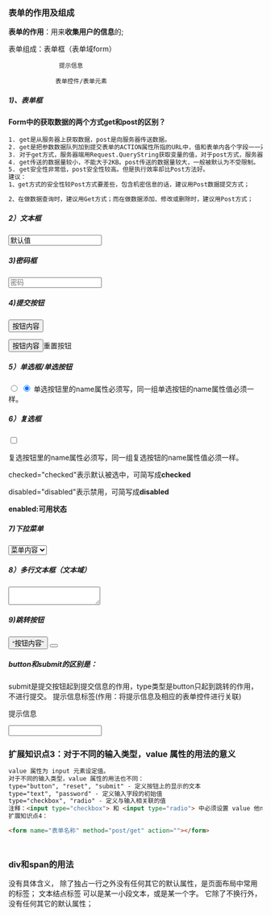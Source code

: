 ### 表单的作用及组成

**表单的作用**：用来**收集用户的信息**的;

表单组成：表单框（表单域form）

```
              提示信息

             表单控件/表单元素
```

##### 1)、表单框

<form name="表单名称（英文字母开头的）" method（提交方式）="post/get" action="表单提交的地址"></form>

#### Form中的获取数据的两个方式get和post的区别？

```html
1. get是从服务器上获取数据，post是向服务器传送数据。
2. get是把参数数据队列加到提交表单的ACTION属性所指的URL中，值和表单内各个字段一一对应，在URL中可以看到。post是通过HTTP post机制，将表单内各个字段与其内容放置在HTML HEADER内一起传送到ACTION属性所指的URL地址。用户看不到这个过程。
3. 对于get方式，服务器端用Request.QueryString获取变量的值，对于post方式，服务器端用Request.Form获取提交的数据。
4. get传送的数据量较小，不能大于2KB。post传送的数据量较大，一般被默认为不受限制。
5. get安全性非常低，post安全性较高。但是执行效率却比Post方法好。
建议：
1、get方式的安全性较Post方式要差些，包含机密信息的话，建议用Post数据提交方式；

2、在做数据查询时，建议用Get方式；而在做数据添加、修改或删除时，建议用Post方式；
```

##### 2）文本框

<input type="text" value="默认值" placeholder="提示文本" />

##### 3)密码框

<input type="password" placeholder="密码"/>

##### 4)提交按钮

<input type="submit" value="按钮内容" />

<input type="reset" value="按钮内容"/>重置按钮 

##### 5）单选框/单选按钮

<input type="radio" name="ral" value="radiovalue"/>
<input type="radio" name="ral" checked="checked" />
单选按钮里的name属性必须写，同一组单选按钮的name属性值必须一样。

##### 6）复选框

<input type="checkbox" name="like" value="checkboxvalue" />

复选按钮里的name属性必须写，同一组复选按钮的name属性值必须一样。

checked="checked"表示默认被选中，可简写成**checked**

disabled="disabled"表示禁用，可简写成**disabled**

**enabled:可用状态**

##### 7)下拉菜单

<select name="">
<option name="" value="表单被提交时被发送到服务器的值">菜单内容</option>
</select>

##### 8）多行文本框（文本域）

<textarea name="textareal" cols="字符宽度" rows="行数">
</textarea>

##### 9)跳转按钮

<input name="'" type="button" value=“按钮内容” />
<button></button>

##### button和submit的区别是：

submit是提交按钮起到提交信息的作用，type类型是button只起到跳转的作用，不进行提交。
提示信息标签(作用：将提示信息及相应的表单控件进行关联)

<label   for="user">提示信息</label>

<input type="text" id="user"/>

### 扩展知识点3：对于不同的输入类型，value 属性的用法的意义

```html
value 属性为 input 元素设定值。
对于不同的输入类型，value 属性的用法也不同：
type="button", "reset", "submit" - 定义按钮上的显示的文本
type="text", "password" - 定义输入字段的初始值
type="checkbox", "radio" - 定义与输入相关联的值
注释：<input type="checkbox"> 和 <input type="radio"> 中必须设置 value 他name属性。
扩展知识点4：

<form name="表单名称" method="post/get" action=""></form>
```

###  

```html

```

### div和span的用法

<div ></div>

没有具体含义， 除了独占一行之外没有任何其它的默认属性，是页面布局中常用的标签；
<span> </span>
文本结点标签
可以是某一小段文本，或是某一个字。 它除了不换行外，没有任何其它的默认属性； 